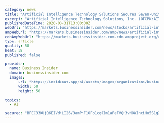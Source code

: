 ```yaml
---
category: news
title: "Artificial Intelligence Technology Solutions Secures Seven-Unit Order From Transit Agency"
excerpt: "Artificial Intelligence Technology Solutions, Inc. (OTCPK:AITX) is pleased to announce that Robotic Assistance Devices (RAD), its wholly owned"
publishedDateTime: 2020-03-31T13:00:00Z
webUrl: "https://markets.businessinsider.com/news/stocks/artificial-intelligence-technology-solutions-secures-seven-unit-order-from-transit-agency-1029049077"
ampWebUrl: "https://markets.businessinsider.com/amp/news/artificial-intelligence-technology-solutions-secures-seven-unit-order-from-transit-agency-1029049077"
cdnAmpWebUrl: "https://markets-businessinsider-com.cdn.ampproject.org/c/s/markets.businessinsider.com/amp/news/artificial-intelligence-technology-solutions-secures-seven-unit-order-from-transit-agency-1029049077"
type: article
quality: 58
heat: 58
published: false

provider:
  name: Business Insider
  domain: businessinsider.com
  images:
    - url: "https://insideout.app/ai/assets/images/organizations/businessinsider.com-50x50.jpg"
      width: 50
      height: 50

topics:
  - AI

secured: "BFEC33DUjQ6EIVdtLI26/3amPhF1OFo1cg6Im1aPeFVQ+3vNOWInciHu5S1gZt0ufnKTNLlY1O4JnnyBMplnMqN3Pb2IPD7l4ATA5EbXOkBUFtu0OWBgO6vNJZKUYK03KRAA61T8MwrtwpLIJF1847NNCOLdl57gCgnRwAlF7lq+nN7e9BTu2ilc3OLtyFM5Xr3W+ScfoyDXQLebqjBmMPjQ+Ibdo1aijCYG9MlZQjdkPs7FtSewDLT85pX2aO4WBQfsd7NF34KWnURvNmnk5YZfXl65GZtvhqhHgmKpg3tp3+7W1W88OSRDJSuMXdYE;E6cHMhwn5NDWBIN/SjBT8Q=="
---
```


